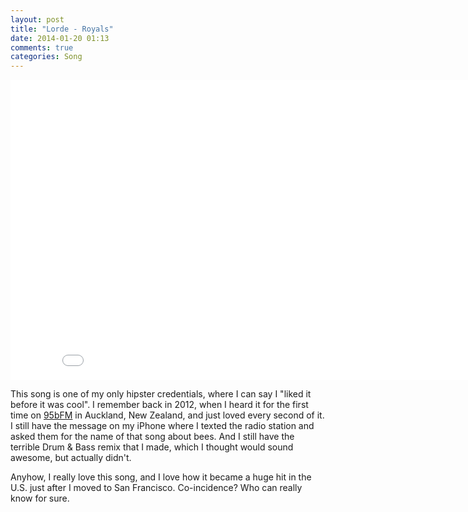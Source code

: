```yaml
---
layout: post
title: "Lorde - Royals"
date: 2014-01-20 01:13
comments: true
categories: Song
---
```


<div class="video-container">
  <iframe width="853" height="480" src="//www.youtube.com/embed/LFasFq4GJYM" frameborder="0" allowfullscreen></iframe>
</div>

This song is one of my only hipster credentials, where I can say I "liked it before it was cool". I remember back in 2012, when I heard it for the first time on [95bFM](http://www.95bfm.com/) in Auckland, New Zealand, and just loved every second of it. I still have the message on my iPhone where I texted the radio station and asked them for the name of that song about bees. And I still have the terrible Drum & Bass remix that I made, which I thought would sound awesome, but actually didn't.

Anyhow, I really love this song, and I love how it became a huge hit in the U.S. just after I moved to San Francisco. Co-incidence? Who can really know for sure.
